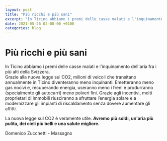 ```yaml
---
layout: post
title: "Più ricchi e più sani"
excerpt: "In Ticino abbiamo i premi delle casse malati e l'inquinamento dell'aria fra i più alti della Svizzera.  "
date: 2021-05-26 02-00-00 +0100
categories: blog
---
```


# Più ricchi e più sani

In Ticino abbiamo i premi delle casse malati e l'inquinamento dell'aria fra i più alti della Svizzera.  
 Grazie alla nuova legge sul CO2, milioni di veicoli che transitano annualmente in Ticino diventeranno meno inquinanti. Emetteranno meno gas nocivi e, recuperando energia, useranno meno i freni e produrranno (specialmente gli autocarri) meno polveri fini. Grazie agli incentivi, molti proprietari di immobili riusciranno a sfruttare l’energia solare e a modernizzare gli impianti di riscaldamento senza dovere aumentare gli affitti.

La nuova legge sul CO2 è veramente utile. **Avremo più soldi, un'aria più pulita, dei cieli più belli e una salute migliore.**

Domenico Zucchetti - Massagno

